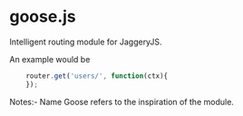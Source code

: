 goose.js
========

Intelligent routing module for JaggeryJS.

An example would be
```javascript 
	router.get('users/', function(ctx){
	});
```

Notes:- Name Goose refers to the inspiration of the module.